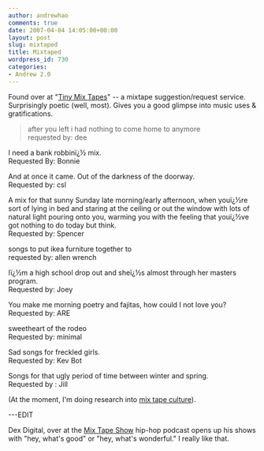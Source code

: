 ```yaml
---
author: andrewhao
comments: true
date: 2007-04-04 14:05:00+00:00
layout: post
slug: mixtaped
title: Mixtaped
wordpress_id: 730
categories:
- Andrew 2.0
---
```


Found over at "[Tiny Mix Tapes](http://www.tinymixtapes.com/-Mix-Tapes-)" -- a mixtape suggestion/request service. Surprisingly poetic (well, most). Gives you a good glimpse into music uses & gratifications.  


> after you left i had nothing to come home to anymore  
requested by: dee  
  
I need a bank robbinï¿½ mix.  
Requested By: Bonnie  
  
And at once it came. Out of the darkness of the doorway.  
Requested by: csl  
  
A mix for that sunny Sunday late morning/early afternoon, when youï¿½re sort of lying in bed and staring at the ceiling or out the window with lots of natural light pouring onto you, warming you with the feeling that youï¿½ve got nothing to do today but think.  
Requested by: Spencer  
  
songs to put ikea furniture together to  
requested by: allen wrench  
  
Iï¿½m a high school drop out and sheï¿½s almost through her masters program.  
Requested by: Joey  
  
You make me morning poetry and fajitas, how could I not love you?  
Requested by: ARE  
  
sweetheart of the rodeo  
Requested by: minimal  
  
Sad songs for freckled girls.  
Requested by: Kev Bot  
  
Songs for that ugly period of time between winter and spring.  
Requested by : Jill 

(At the moment, I'm doing research into [mix tape culture](http://en.wikipedia.org/wiki/Mixtape)).  
  
---EDIT  
  
Dex Digital, over at the [Mix Tape Show](http://www.mixtapeshow.net) hip-hop podcast opens up his shows with "hey, what's good" or "hey, what's wonderful." I really like that.  

